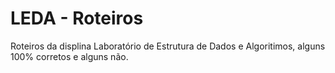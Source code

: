# LEDA - Roteiros
 Roteiros da displina Laboratório de Estrutura de Dados e Algoritimos, alguns 100% corretos e alguns não.

